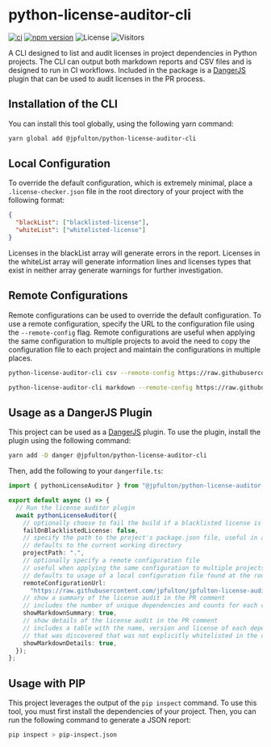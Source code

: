# python-license-auditor-cli

[![ci](https://github.com/jpfulton/python-license-auditor-cli/actions/workflows/ci.yml/badge.svg)](https://github.com/jpfulton/python-license-auditor-cli/actions/workflows/ci.yml)
[![npm version](https://badge.fury.io/js/%40jpfulton%2Fpython-license-auditor-cli.svg)](https://www.npmjs.com/package/@jpfulton/python-license-auditor-cli)
![License](https://img.shields.io/badge/License-MIT-blue)
![Visitors](https://visitor-badge.laobi.icu/badge?page_id=jpfulton.python-license-auditor-cli)

A CLI designed to list and audit licenses in project dependencies in Python projects. The CLI
can output both markdown reports and CSV files and is designed to run in CI workflows.
Included in the package is a [DangerJS](https://danger.systems/js) plugin that can be
used to audit licenses in the PR process.

## Installation of the CLI

You can install this tool globally, using the following yarn command:

```bash
yarn global add @jpfulton/python-license-auditor-cli
```

## Local Configuration

To override the default configuration, which is extremely minimal, place a `.license-checker.json` file in the
root directory of your project with the following format:

```json
{
  "blackList": ["blacklisted-license"],
  "whiteList": ["whitelisted-license"]
}
```

Licenses in the blackList array will generate errors in the report. Licenses in the
whiteList array will generate information lines and licenses types that exist in neither
array generate warnings for further investigation.

## Remote Configurations

Remote configurations can be used to override the default configuration. To use a remote
configuration, specify the URL to the configuration file using the `--remote-config` flag.
Remote configurations are useful when applying the same configuration to multiple projects
to avoid the need to copy the configuration file to each project and maintain the configurations
in multiple places.

```bash
python-license-auditor-cli csv --remote-config https://raw.githubusercontent.com/jpfulton/node-license-auditor-cli/main/.license-checker.json . > report.csv
```

```bash
python-license-auditor-cli markdown --remote-config https://raw.githubusercontent.com/jpfulton/node-license-auditor-cli/main/.license-checker.json . > report.md
```

## Usage as a DangerJS Plugin

This project can be used as a [DangerJS](https://danger.systems/js/) plugin. To use the
plugin, install the plugin using the following command:

```bash
yarn add -D danger @jpfulton/python-license-auditor-cli
```

Then, add the following to your `dangerfile.ts`:

```typescript
import { pythonLicenseAuditor } from "@jpfulton/python-license-auditor-cli";

export default async () => {
  // Run the license auditor plugin
  await pythonLicenseAuditor({
    // optionally choose to fail the build if a blacklisted license is found
    failOnBlacklistedLicense: false,
    // specify the path to the project's package.json file, useful in a monorepo
    // defaults to the current working directory
    projectPath: ".",
    // optionally specify a remote configuration file
    // useful when applying the same configuration to multiple projects
    // defaults to usage of a local configuration file found at the root of the project repo
    remoteConfigurationUrl:
      "https://raw.githubusercontent.com/jpfulton/jpfulton-license-audits/main/.license-checker.json",
    // show a summary of the license audit in the PR comment
    // includes the number of unique dependencies and counts for each category of license found
    showMarkdownSummary: true,
    // show details of the license audit in the PR comment
    // includes a table with the name, version and license of each dependency
    // that was discovered that was not explicitly whitelisted in the configuration
    showMarkdownDetails: true,
  });
};
```

## Usage with PIP

This project leverages the output of the `pip inspect` command. To use this tool, you
must first install the dependencies of your project. Then, you can run the following
command to generate a JSON report:

```bash
pip inspect > pip-inspect.json
```
